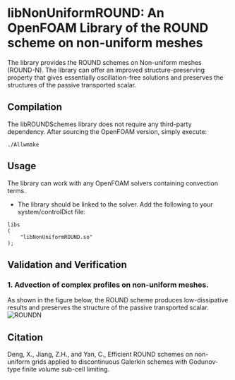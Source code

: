 # libNonUniformROUND: An OpenFOAM Library of the ROUND scheme on non-uniform meshes

The library provides the ROUND schemes on Non-uniform meshes (ROUND-N). The library can offer an improved structure-preserving property that gives essentially oscillation-free solutions and preserves the structures of the passive transported scalar.

## Compilation

The libROUNDSchemes library does not require any third-party dependency.
After sourcing the OpenFOAM version, simply execute:

```
./Allwmake
```
## Usage

The library can work with any OpenFOAM solvers containing convection terms.

* The library should be linked to the solver. Add the following to your system/controlDict file:

```
libs
(
    "libNonUniformROUND.so" 
);
```
## Validation and Verification
### 1. Advection of complex profiles on non-uniform meshes.
As shown in the figure below, the ROUND scheme produces low-dissipative results and preserves the structure of the passive transported scalar.
![ROUNDN](https://github.com/advanCFD/libNonUniformROUND/assets/118991833/c512d4e3-d565-4d3f-a18f-aec53f7292b5)

## Citation
Deng, X., Jiang, Z.H., and Yan, C., Efficient ROUND schemes on non-uniform grids applied to discontinuous Galerkin schemes with Godunov-type finite volume sub-cell limiting.

